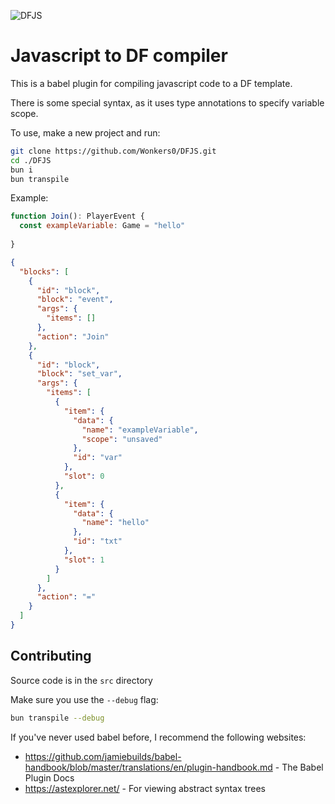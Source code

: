 ![DFJS](https://github.com/user-attachments/assets/b51d2dd9-07c5-4d5d-b311-c61e16b23216)

# Javascript to DF compiler

This is a babel plugin for compiling javascript code to a DF template.

There is some special syntax, as it uses type annotations to specify variable scope.

To use, make a new project and run:
```sh
git clone https://github.com/Wonkers0/DFJS.git
cd ./DFJS
bun i
bun transpile
```

Example:

```javascript
function Join(): PlayerEvent {
  const exampleVariable: Game = "hello"
  
}
```

```json
{
  "blocks": [
    {
      "id": "block",
      "block": "event",
      "args": {
        "items": []
      },
      "action": "Join"
    },
    {
      "id": "block",
      "block": "set_var",
      "args": {
        "items": [
          {
            "item": {
              "data": {
                "name": "exampleVariable",
                "scope": "unsaved"
              },
              "id": "var"
            },
            "slot": 0
          },
          {
            "item": {
              "data": {
                "name": "hello"
              },
              "id": "txt"
            },
            "slot": 1
          }
        ]
      },
      "action": "="
    }
  ]
}
```
## Contributing
Source code is in the `src` directory

Make sure you use the `--debug` flag:
```sh
bun transpile --debug
```

If you've never used babel before, I recommend the following websites:

- https://github.com/jamiebuilds/babel-handbook/blob/master/translations/en/plugin-handbook.md - The Babel Plugin Docs
- https://astexplorer.net/ - For viewing abstract syntax trees
